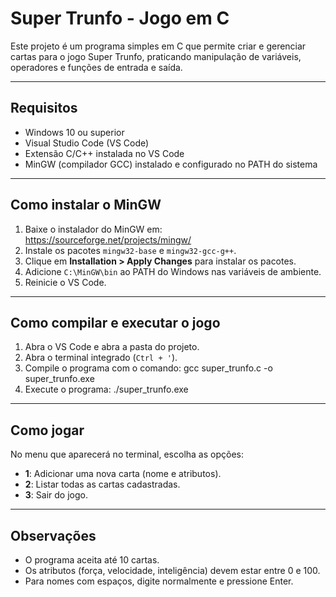 # Super Trunfo - Jogo em C

Este projeto é um programa simples em C que permite criar e gerenciar cartas para o jogo Super Trunfo, praticando manipulação de variáveis, operadores e funções de entrada e saída.

---

## Requisitos

- Windows 10 ou superior
- Visual Studio Code (VS Code)
- Extensão C/C++ instalada no VS Code
- MinGW (compilador GCC) instalado e configurado no PATH do sistema

---

## Como instalar o MinGW

1. Baixe o instalador do MinGW em:  
   https://sourceforge.net/projects/mingw/
2. Instale os pacotes `mingw32-base` e `mingw32-gcc-g++`.
3. Clique em **Installation > Apply Changes** para instalar os pacotes.
4. Adicione `C:\MinGW\bin` ao PATH do Windows nas variáveis de ambiente.
5. Reinicie o VS Code.

---

## Como compilar e executar o jogo

1. Abra o VS Code e abra a pasta do projeto.
2. Abra o terminal integrado (`Ctrl + '`).
3. Compile o programa com o comando: gcc super_trunfo.c -o super_trunfo.exe
4. Execute o programa: ./super_trunfo.exe

---

## Como jogar

No menu que aparecerá no terminal, escolha as opções:

- **1**: Adicionar uma nova carta (nome e atributos).
- **2**: Listar todas as cartas cadastradas.
- **3**: Sair do jogo.

---

## Observações

- O programa aceita até 10 cartas.
- Os atributos (força, velocidade, inteligência) devem estar entre 0 e 100.
- Para nomes com espaços, digite normalmente e pressione Enter.

 
